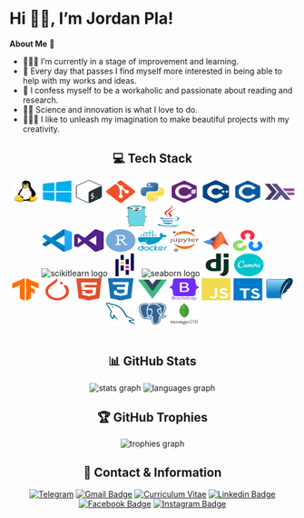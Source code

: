 # Hi 👋🏻, I’m Jordan Pla!
**About Me** 🚀
- 👨🏻‍💻 I’m currently in a stage of improvement and learning.
- 🍂 Every day that passes I find myself more interested in being able to help with my works and ideas.
- 📖 I confess myself to be a workaholic and passionate about reading and research.
- ✍🏻 Science and innovation is what I love to do.
- 🧙🏻‍♂️ I like to unleash my imagination to make beautiful projects with my creativity.

<h2 align="center">💻 Tech Stack</h2>
<div align="center">
    <img src="https://github.com/devicons/devicon/blob/v2.15.1/icons/linux/linux-original.svg" height="40" width="52" alt="linux logo"/>
    <img src="https://github.com/devicons/devicon/blob/v2.15.1/icons/windows8/windows8-original.svg" height="40" width="52" alt="windows logo"/>
    <img src="https://github.com/devicons/devicon/blob/v2.15.1/icons/bash/bash-original.svg" height="40" width="52" alt="bash"/>
    <img src="https://github.com/devicons/devicon/blob/v2.15.1/icons/git/git-plain.svg" height="40" width="52" alt="git logo"/>
    <img src="https://github.com/devicons/devicon/blob/v2.15.1/icons/python/python-original.svg" height="40" width="52" alt="python logo"/>
    <img src="https://github.com/devicons/devicon/blob/v2.15.1/icons/csharp/csharp-plain.svg" height="40" width="52" alt="csharp logo"/>
    <img src="https://github.com/devicons/devicon/blob/v2.15.1/icons/cplusplus/cplusplus-plain.svg" height="40" width="52" alt="cplusplus logo"/>
    <img src="https://github.com/devicons/devicon/blob/v2.15.1/icons/c/c-plain.svg" height="40" width="52" alt="c logo"/>
    <img src="https://github.com/devicons/devicon/blob/v2.15.1/icons/haskell/haskell-original.svg" height="40" width="52" alt="haskell logo"/>
    <img src="https://github.com/devicons/devicon/blob/v2.15.1/icons/go/go-original.svg" height="40" width="52" alt="golang logo"/>
    <img src="https://github.com/devicons/devicon/blob/v2.15.1/icons/java/java-original.svg" height="40" width="52" alt="java logo"/>
    <!--img src="https://github.com/devicons/devicon/blob/v2.15.1/icons/latex/latex-original.svg" height="40" width="52" alt="latex logo"/-->
</div>
<div align="center">
    <img src="https://github.com/devicons/devicon/blob/v2.15.1/icons/vscode/vscode-original.svg" height="40" width="52" alt="vscode logo"/>
    <img src="https://github.com/devicons/devicon/blob/v2.15.1/icons/visualstudio/visualstudio-plain.svg" height="40" width="52" alt="visualstudio logo"/>
    <img src="https://github.com/devicons/devicon/blob/v2.15.1/icons/rstudio/rstudio-plain.svg" height="40" width="52" alt="rstudio logo"/>
    <img src="https://github.com/devicons/devicon/blob/v2.15.1/icons/docker/docker-plain-wordmark.svg" height="40" width="52" alt="docker logo"/>
    <img src="https://github.com/devicons/devicon/blob/v2.15.1/icons/jupyter/jupyter-original-wordmark.svg" height="40" width="52" alt="jupyter logo"/>
    <img src="https://github.com/devicons/devicon/blob/v2.15.1/icons/matlab/matlab-original.svg" height="40" width="52" alt="matlab logo"/>
    <img src="https://github.com/devicons/devicon/blob/v2.15.1/icons/opencv/opencv-original.svg" height="40" width="52" alt="opencv logo"/>
    <img src="https://upload.wikimedia.org/wikipedia/commons/0/05/Scikit_learn_logo_small.svg" height="40" width="52" alt="scikitlearn logo"/>
    <img src="https://github.com/devicons/devicon/blob/v2.15.1/icons/pandas/pandas-original.svg" height="40" width="52" alt="pandas logo"/>
    <img src="https://seaborn.pydata.org/_images/logo-mark-lightbg.svg" height="40" width="52" alt="seaborn logo"/>
    <img src="https://github.com/devicons/devicon/blob/v2.15.1/icons/django/django-plain.svg" height="40" width="52" alt="django logo"/>
    <img src="https://github.com/devicons/devicon/blob/v2.15.1/icons/canva/canva-original.svg" height="40" width="52" alt="canva logo"/>
</div>
<div align="center">
    <img src="https://github.com/devicons/devicon/blob/v2.15.1/icons/tensorflow/tensorflow-original.svg" height="40" width="52" alt="tensorflow logo"/>
    <img src="https://github.com/devicons/devicon/blob/v2.15.1/icons/pytorch/pytorch-original.svg" height="40" width="52" alt="pytorch logo"/>
    <img src="https://github.com/devicons/devicon/blob/v2.15.1/icons/html5/html5-plain.svg" height="40" width="52" alt="html5 logo"/>
    <img src="https://github.com/devicons/devicon/blob/v2.15.1/icons/css3/css3-plain.svg" height="40" width="52" alt="css3 logo"/>
    <img src="https://github.com/devicons/devicon/blob/v2.15.1/icons/vuejs/vuejs-original.svg" height="40" width="52" alt="vuejs logo"/> 
    <img src="https://github.com/devicons/devicon/blob/v2.15.1/icons/bootstrap/bootstrap-plain-wordmark.svg" height="40" width="52" alt="bootstrap logo"/>
    <img src="https://github.com/devicons/devicon/blob/v2.15.1/icons/javascript/javascript-plain.svg" height="40" width="52" alt="javascript logo"/>
    <img src="https://github.com/devicons/devicon/blob/v2.15.1/icons/typescript/typescript-plain.svg" height="40" width="52" alt="typescript logo"/>
    <img src="https://github.com/devicons/devicon/blob/v2.15.1/icons/sqlite/sqlite-original.svg" height="40" width="52" alt="sqlite logo"/> 
     <img src="https://github.com/devicons/devicon/blob/v2.15.1/icons/mysql/mysql-original.svg" height="40" width="52" alt="mysql logo"/> 
    <img src="https://github.com/devicons/devicon/blob/v2.15.1/icons/postgresql/postgresql-plain.svg" height="40" width="52" alt="postgresql logo"/> 
    <img src="https://github.com/devicons/devicon/blob/v2.15.1/icons/mongodb/mongodb-original-wordmark.svg" height="40" width="52" alt="mongodb logo"/> 
</div>
</br> 

<h2 align="center">📊 GitHub Stats</h2>
<div align="center">
    <img src="https://github-readme-stats.vercel.app/api?username=jordipynb&theme=onedark&show_icons=true&&locale=en&hide_title=true&&&hide_border=true&include_all_commits=false&count_private=false" height="140" alt="stats graph"/>
    <img src="https://github-readme-stats.vercel.app/api/top-langs?username=jordipynb&theme=onedark&layout=compact&show_icons=true&include_all_commits=false&count_private=false&locale=en&langs_count=8&hide_border=true&hide=CMake,Makefile,Jupyter%20Notebook" height="140" alt="languages graph"/>
</div>

<h2 align="center">🏆 GitHub Trophies</h2>
<div align="center">
     <img src="https://github-profile-trophy.vercel.app/?username=jordipynb&theme=onedark&hide_border=true&no-frame=true&no-bg=false&column=3&margin-w=4" alt="trophies graph"/>
</div>

<h2 align="center">👤 Contact & Information</h2>
<div align="center"> 

[![Telegram](https://img.shields.io/badge/-Telegram-blue?style=flat-square&logo=Telegram&logoColor=white&link=https://t.me/jordipi/)](https://t.me/jordipi/)
[![Gmail Badge](https://img.shields.io/badge/-Gmail-d14836?style=flat-square&logo=Gmail&logoColor=white&link=mailto:jordanpg41@gmail.com)](mailto:jordanpg41@gmail.com)
[![Curriculum Vitae](https://img.shields.io/badge/-Curriculum_Vitae-darkgreen?style=flat-square&logo=GoogleDrive&logoColor=white&link=https://)](https://www.canva.com/design/DAF6RdLhxtw/JgqkwBQVW3puP-cWm9w4aA/view?utm_content=DAF6RdLhxtw&utm_campaign=designshare&utm_medium=link&utm_source=editor)
[![Linkedin Badge](https://img.shields.io/badge/-LinkedIn-blue?style=flat-square&logo=Linkedin&logoColor=white&link=[https://www.linkedin.com/in/jordan-pla-2681521bb/)](https://www.linkedin.com/in/jordan-pla-2681521bb/)
[![Facebook Badge](https://img.shields.io/badge/-Facebook-darkblue?style=flat-square&logo=Facebook&logoColor=white&link=https://www.facebook.com/jordan.plagonzalez)](https://www.facebook.com/jordan.plagonzalez)
[![Instagram Badge](https://img.shields.io/badge/-Instagram-e4405f?style=flat-square&logo=Instagram&logoColor=white&link=https://www.instagram.com/jordipynb/)](https://www.instagram.com/jordipynb/)

</div>
